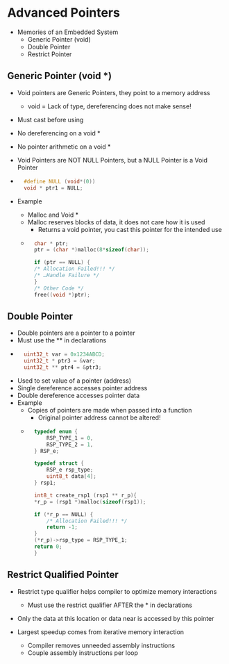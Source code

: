# Advanced Pointers
- Memories of an Embedded System
    - Generic Pointer (void)
    - Double Pointer
    - Restrict Pointer

## Generic Pointer (void *)

- Void pointers are Generic Pointers, they point to a memory address
    - void = Lack of type, dereferencing does not make sense!

- Must cast before using
- No dereferencing on a void *
- No pointer arithmetic on a void *
- Void Pointers are NOT NULL Pointers, but a NULL Pointer is a Void Pointer
- ```c
    #define NULL (void*(0))
    void * ptr1 = NULL;
    ```

- Example 
    - Malloc and Void *
    - Malloc reserves blocks of data, it does not care how it is used
        - Returns a void pointer, you cast this pointer for the intended use
    - ```c
        char * ptr;
        ptr = (char *)malloc(8*sizeof(char));

        if (ptr == NULL) {
        /* Allocation Failed!!! */
        /* …Handle Failure */
        }
        /* Other Code */
        free((void *)ptr);
        ```

## Double Pointer
- Double pointers are a pointer to a pointer
- Must use the ** in declarations
- ```c
    uint32_t var = 0x1234ABCD;
    uint32_t * ptr3 = &var;
    uint32_t ** ptr4 = &ptr3;
    ```
- Used to set value of a pointer (address)
- Single dereference accesses pointer address
- Double dereference accesses pointer data
- Example
    - Copies of pointers are made when passed into a function
        - Original pointer address cannot be altered!
    - ```c
        typedef enum {
            RSP_TYPE_1 = 0,
            RSP_TYPE_2 = 1,
        } RSP_e;

        typedef struct {
            RSP_e rsp_type;
            uint8_t data[4];
        } rsp1;

        int8_t create_rsp1 (rsp1 ** r_p){
        *r_p = (rsp1 *)malloc(sizeof(rsp1));

        if (*r_p == NULL) {
            /* Allocation Failed!!! */
            return -1;
        }
        (*r_p)->rsp_type = RSP_TYPE_1;
        return 0;
        }

## Restrict Qualified Pointer
- Restrict type qualifier helps compiler to optimize memory interactions
    - Must use the restrict qualifier AFTER  the * in declarations
- Only the data at this location or data near is accessed by this pointer

- Largest speedup comes from iterative memory interaction
    - Compiler removes unneeded assembly instructions
    - Couple assembly instructions per loop 